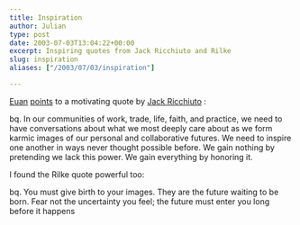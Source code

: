 ```yaml
---
title: Inspiration
author: Julian
type: post
date: 2003-07-03T13:04:22+00:00
excerpt: Inspiring quotes from Jack Ricchiuto and Rilke
slug: inspiration 
aliases: ["/2003/07/03/inspiration"]

---
```

[Euan][1] [points][2] to a motivating quote by [Jack Ricchiuto][3] :

bq. In our communities of work, trade, life, faith, and practice, we need to have conversations about what we most deeply care about as we form karmic images of our personal and collaborative futures. We need to inspire one another in ways never thought possible before. We gain nothing by pretending we lack this power. We gain everything by honoring it.

I found the Rilke quote powerful too:

bq. You must give birth to your images. They are the future waiting to be born. Fear not the uncertainty you feel; the future must enter you long before it happens

 [1]: https://theobviousblog.net/blog/
 [2]: https://www.theobviousblog.net/blog/archives/000920.html#000920
 [3]: https://gassho.blogspot.com/
